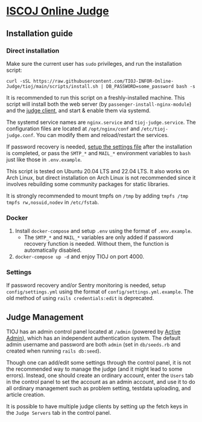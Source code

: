 [ISCOJ Online Judge](http://iscoj.fg.tp.edu.tw/)
==

## Installation guide

### Direct installation

Make sure the current user has `sudo` privileges, and run the installation script:

```
curl -sSL https://raw.githubusercontent.com/TIOJ-INFOR-Online-Judge/tioj/main/scripts/install.sh | DB_PASSWORD=some_password bash -s
```

It is recommended to run this script on a freshly-installed machine. This script will install both the web server (by `passenger-install-nginx-module`) and the [judge client](https://github.com/TIOJ-INFOR-Online-Judge/tioj-judge), and start & enable them via systemd.

The systemd service names are `nginx.service` and `tioj-judge.service`. The configuration files are located at `/opt/nginx/conf` and `/etc/tioj-judge.conf`. You can modify them and reload/restart the services.

If password recovery is needed, [setup the settings file](#settings) after the installation is completed, or pass the `SMTP_*` and `MAIL_*` environment variables to `bash` just like those in `.env.example`.

This script is tested on Ubuntu 20.04 LTS and 22.04 LTS. It also works on Arch Linux, but direct installation on Arch Linux is not recommended since it involves rebuilding some community packages for static libraries.

It is strongly recommended to mount tmpfs on `/tmp` by adding `tmpfs /tmp tmpfs rw,nosuid,nodev` in `/etc/fstab`.

### Docker

1. Install `docker-compose` and setup `.env` using the format of `.env.example`.
    - The `SMTP_*` and `MAIL_*` variables are only added if password recovery function is needed. Without them, the function is automatically disabled.
2. `docker-compose up -d` and enjoy TIOJ on port 4000.

### Settings

If password recovery and/or Sentry monitoring is needed, setup `config/settings.yml` using the format of `config/settings.yml.example`. The old method of using `rails credentials:edit` is deprecated.

## Judge Management

TIOJ has an admin control panel located at `/admin` (powered by [Active Admin](https://activeadmin.info/)), which has an independent authentication system. The default admin username and password are both `admin` (set in `db/seeds.rb` and created when running `rails db:seed`).

Though one can add/edit some settings through the control panel, it is not the recommended way to manage the judge (and it might lead to some errors). Instead, one should create an ordinary account, enter the `Users` tab in the control panel to set the account as an admin account, and use it to do all ordinary management such as problem setting, testdata uploading, and article creation.

It is possible to have multiple judge clients by setting up the fetch keys in the `Judge Servers` tab in the control panel.
